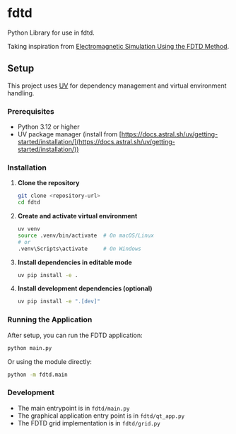 # fdtd
Python Library for use in fdtd.

Taking inspiration from [Electromagnetic Simulation Using the FDTD Method](https://lshoshia.science.tsu.ge/fdtd/Dennissullivan-fixed.pdf). 

## Setup

This project uses [UV](https://docs.astral.sh/uv/) for dependency management and virtual environment handling.

### Prerequisites

- Python 3.12 or higher
- UV package manager (install from [https://docs.astral.sh/uv/getting-started/installation/](https://docs.astral.sh/uv/getting-started/installation/))

### Installation

1. **Clone the repository**
   ```bash
   git clone <repository-url>
   cd fdtd
   ```

2. **Create and activate virtual environment**
   ```bash
   uv venv
   source .venv/bin/activate  # On macOS/Linux
   # or
   .venv\Scripts\activate     # On Windows
   ```

3. **Install dependencies in editable mode**
   ```bash
   uv pip install -e .
   ```

4. **Install development dependencies (optional)**
   ```bash
   uv pip install -e ".[dev]"
   ```

### Running the Application

After setup, you can run the FDTD application:

```bash
python main.py
```

Or using the module directly:

```bash
python -m fdtd.main
```

### Development

- The main entrypoint is in `fdtd/main.py`
- The graphical application entry point is in `fdtd/qt_app.py`
- The FDTD grid implementation is in `fdtd/grid.py`

